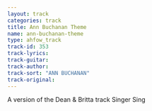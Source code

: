 ```yaml
---
layout: track
categories: track
title: Ann Buchanan Theme
name: ann-buchanan-theme
type: ahfow_track
track-id: 353
track-lyrics: 
track-guitar: 
track-author: 
track-sort: "ANN BUCHANAN"
track-original: 
---
```

A version of the Dean & Britta track Singer Sing